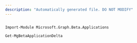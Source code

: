 ```yaml
---
description: "Automatically generated file. DO NOT MODIFY"
---
```


```powershellv2

Import-Module Microsoft.Graph.Beta.Applications

Get-MgBetaApplicationDelta

```